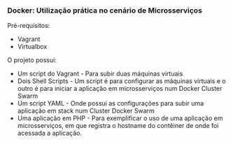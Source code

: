 ### Docker: Utilização prática no cenário de Microsserviços

Pré-requisitos:
* Vagrant
* Virtualbox

O projeto possui:
* Um script do Vagrant - Para subir duas máquinas virtuais
* Dois Shell Scripts - Um script é para configurar as máquinas virtuais e o outro é para iniciar a aplicação em microsserviços num Docker Cluster Swarm
* Um script YAML - Onde possui as configurações para subir uma aplicação em stack num Cluster Docker Swarm
* Uma aplicação em PHP - Para exemplificar o uso de uma aplicação em microsserviços, em que registra o hostname do contêiner de onde foi acessada a aplicação.
